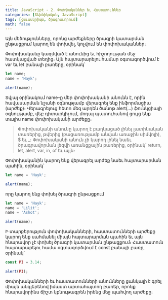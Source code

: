 ```yaml
---
title: JavaScript - 2. Փոփոխականներ եւ Հաստատուններ
categories: [Տեխնիկական, JavaScript]
tags: [ջաւասկրիպտ, ծրագրաւորում]
math: false
---
```


Այն մեծությունները, որոնց արժեքները ծրագրի կատարման ընթացքում կարող են փոխվել, կոչվում են փոփոխականներ։

Փոփոխականը կազմված է անունից եւ հիշողության մեջ հատկացված տեղից։ Այն հայտարարելու համար օգտագործվում է var եւ let բանալի բառերը, օրինակ՝

```js
let name;
name = 'Hayk';

alert(name);
```

Տվյալ օրինակում name–ը մեր փոփոխականի անունն է, որին հավասարման նշանի օգնությամբ վերագրել ենք ինֆորմացիա (արժեք)։ Վերագրելուց հետո մեզ արդեն ծանոթ alert(...) ֆունկցիայի օգնությամբ, վեբ դիտարկիչում, մոդալ պատուհանով ցույց ենք տալիս name փոփոխականի արժեքը։

> Փոփոխականի անունը կարող է բաղկացած լինել լատինական տառերից, թվերից (բացառությամբ անվան առաջին սիմվոլի), \$ եւ \_։ Փոփոխականի անուն չի կարող լինել նաեւ ծրագրավորման լեզվի առանցքային բառերից, օրինակ՝ return, let, alert, var, in, of եւ այլն։

Փոփոխականին կարող ենք վերագրել արժեք նաեւ հայտարարման պահին, օրինակ՝

```js
let name = 'Hayk';

alert(name);
```

որը կարող ենք փոխել ծրագրի ընթացքում

```js
let name = 'Hayk';
name = 'Lilit';
name = 'Ashot';

alert(name);
```

Ի տարբերություն փոփոխականների, հաստատունների արժեքը կարող ենք սահմանել միայն հայտարարման պահին եւ այն հնարավոր չէ փոխել ծրագրի կատարման ընթացքում։ Հաստատուն հայտարարելու համա օգտագործվում է const բանալի բառը, օրինակ՝

```js
const PI = 3.14;

alert(PI);
```

Փոփոխականների եւ հաստատունների անունները ցանկալի է գրել միայն անգլերենով իմաստ արտահայտող բառեր, որոնք հնարավորինս ճիշտ կբնութագրեն իրենց մեջ պահվող արժեքը։
